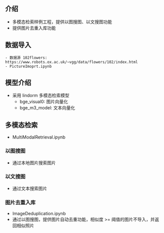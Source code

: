 ## 介绍
- 多模态检索样例工程，提供以图搜图、以文搜图功能
- 提供图片去重入库功能

## 数据导入
    - 数据源 102flowers: https://www.robots.ox.ac.uk/~vgg/data/flowers/102/index.html
    - PictureImoprt.ipynb

## 模型介绍
- 采用 lindorm 多模态检索模型
    - bge_visual0: 图片向量化
    - bge_m3_model: 文本向量化

## 多模态检索
- MultiModalRetrieval.ipynb

### 以图搜图
- 通过本地图片搜索图片

### 以文搜图
- 通过文本搜索图片

### 图片去重入库
- ImageDeduplication.ipynb
- 通过以图搜图，提供图片自动去重功能，相似度 >= 阈值的图片不导入，并返回相似照片
